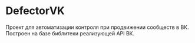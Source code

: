 # DefectorVK
Проект для автоматизации контроля при продвижении сообществ в ВК.
Построен на базе библитеки реализующей API ВК.
